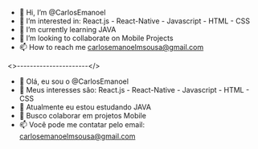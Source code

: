 - 👋 Hi, I’m @CarlosEmanoel
- 👀 I’m interested in: React.js - React-Native - Javascript - HTML - CSS
- 🌱 I’m currently learning JAVA
- 💞️ I’m looking to collaborate on Mobile Projects
- 📫 How to reach me carlosemanoelmsousa@gmail.com

<>----------------------</>

- 👋 Olá, eu sou o @CarlosEmanoel
- 👀 Meus interesses são: React.js - React-Native - Javascript - HTML - CSS
- 🌱 Atualmente eu estou estudando JAVA
- 💞️ Busco colaborar em projetos Mobile
- 📫 Você pode me contatar pelo email: carlosemanoelmsousa@gmail.com

<!---
CarlosEmanoel/CarlosEmanoel is a ✨ special ✨ repository because its `README.md` (this file) appears on your GitHub profile.
You can click the Preview link to take a look at your changes.
--->
